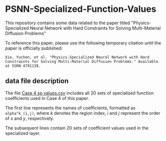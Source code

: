# PSNN-Specialized-Function-Values

This repository contains some data related to the paper titled "Physics-Specialized Neural Network with Hard Constraints for Solving Multi-Material Diffusion Problems"

To reference this paper, please use the following temporary citation until the paper is officially published:

```citation
Xie, Yuchen, et al. "Physics-Specialized Neural Network with Hard Constraints for Solving Multi-Material Diffusion Problems." Available at SSRN 4791138.
```

## data file description

The file [Case 4 sp values.csv](./Case%204%20sp%20values.csv) includes all 20 sets of specialized function coefficients used in Case 4 of this paper.

The first line represents the names of coefficients, formatted as `alpha^k_(i,j)`, where $k$ denotes the region index, $i$ and $j$ represent the order of $x$ and $y$, respectively.

The subsequent lines contain 20 sets of coefficient values used in the specialized layer.
